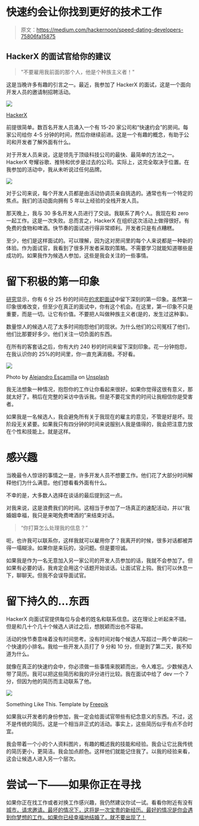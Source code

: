 # 快速约会让你找到更好的技术工作

> 原文：<https://medium.com/hackernoon/speed-dating-developers-75806fa15875>

## HackerX 的面试官给你的建议

> "不要雇用我前面的那个人，他是个种族主义者！"

这是当晚许多有趣的引言之一。最近，我参加了 HackerX 的面试，这是一个面向开发人员的邀请制招聘活动。

![](img/6721b371a72d72ed55ce30e9cdf46a93.png)

[HackerX](http://www.hackerx.org/)

前提很简单。数百名开发人员涌入一个有 15-20 家公司和“快速约会”的房间。每家公司给你 4-5 分钟的时间，然后你继续前进。这是一个有趣的概念，有助于公司和开发者了解外面有什么。

对于开发人员来说，这是领先于顶级科技公司的最快、最简单的方法之一。HackerX 夸耀谷歌、推特和优步是过去的公司。实际上，这完全取决于位置。在我参加的活动中，我从未听说过任何品牌。

![](img/9e32116d7e53d58e35d901718e22c1ab.png)

对于公司来说，每个开发人员都是由活动协调员亲自挑选的。通常也有一个特定的焦点。我们的活动面向拥有 5 年以上经验的全栈开发人员。

那天晚上，我与 30 多名开发人员进行了交谈。我联系了两个人。我现在和 zero 一起工作。这是一次失败。总而言之，HackerX 在组织这次活动上做得很好。有免费的食物和啤酒。快节奏的面试进行得非常顺利。开发者只是有点糟糕。

至少，他们是这样面试的。可以理解，因为这对房间里的每个人来说都是一种新的体验。作为面试官，我看到了很多开发者采取的策略。不需要学习就能知道哪些是成功的。如果我作为候选人参加，这些是我会关注的一些事情。

# 留下积极的第一印象

[研究](http://www.dailymail.co.uk/sciencetech/article-2661474/First-impressions-really-DO-count-Employers-make-decisions-job-applicants-seven-minutes.html)显示，你有 6 分 25 秒的时间在[的求职面试](http://42hire.com/tagged/job-interview)中留下深刻的第一印象。虽然第一印象很难改变，但至少在真正的面试中，你有这个机会。在这里，第一印象不只是重要，而是一切。让它有价值。不要把人叫做种族主义者(是的，发生过这种事)。

数量惊人的候选人花了太多时间抱怨他们的现状。为什么他们的公司冤枉了他们，他们比那要好多少。他们关注一切负面的东西。

在所有的客套话之后，你有大约 240 秒的时间来留下深刻印象。花一分钟抱怨，在我认识你的 25%的时间里，你一直充满消极。不好看。

![](img/1e3b4a5811a97ea9d4dca7c8cd77cef0.png)

Photo by [Alejandro Escamilla](https://unsplash.com/photos/BbQLHCpVUqA?utm_source=unsplash&utm_medium=referral&utm_content=creditCopyText) on [Unsplash](https://unsplash.com/?utm_source=unsplash&utm_medium=referral&utm_content=creditCopyText)

我无法想象一种情况，抱怨你的工作让你看起来很好。如果你觉得这很有意义，那就太好了。稍后在完整的采访中告诉我。但是不要花宝贵的时间让我相信你是受害者。

如果我是一名候选人，我会避免所有关于我现在的雇主的意见，不管是好是坏。现阶段无关紧要。如果我只有四分钟的时间来说服别人我是值得的，我会把注意力放在个性和技能上。就是这样。

# 感兴趣

当晚最令人惊讶的事情之一是，许多开发人员不想要工作。他们花了大部分时间解释他们为什么满意。他们想看看外面有什么。

不幸的是，大多数人选择在谈话的最后提到这一点。

对我来说，这是浪费我们的时间。这相当于参加了一场真正的速配活动，并以“我婚姻幸福，我只是来喝免费啤酒的”来结束对话。

> “你打算怎么处理我的信息？”

呃，也许我可以联系你，这样我就可以雇用你了？我离开的时候，很多对话都被弄得一塌糊涂。如果你是来玩的，没问题。但是要坦诚。

如果我是作为一名无意加入另一家公司的开发人员参加的话，我就不会参加了。但如果有必要的话，我肯定会用这个话题开始谈话。让面试官上钩。我们可以休息一下，聊聊天。但我不会误导面试官。

# 留下持久的…东西

HackerX 向面试官提供每位与会者的姓名和联系信息。这在理论上听起来不错。但是和几十个几十个候选人讲过之后，想脱颖而出也不容易。

活动的快节奏意味着没有时间思考。没有时间对每个候选人写超过一两个单词和一个快速的小排名。我给一些开发人员打了 9 分和 10 分，但是到了第二天，我不知道为什么。

就像在真正的快速约会中，你必须做一些事情来脱颖而出，令人难忘。少数候选人带了简历。我可以把这些简历和我的评分进行比较。我在面试中给了 dev 一个 7 分，但因为他的简历而主动联系了他。

![](img/99d069cbd12f74d3a7e3fcf92c5bf629.png)

Something Like This. Template by [Freepik](http://www.freepik.com/free-vector/programmer-resume-template_840427.htm)

如果我以开发者的身份参加，我一定会给面试官带些有纪念意义的东西。不过，这不是传统的简历。这是一个相当非正式的活动。事实上，这些简历似乎有点不合时宜。

我会带着一个小的个人资料图片，有趣的概述我的技能和经验。我会让它比我传统的简历更小，更简洁。我会加点颜色。这样他们就能记住我了。以我的经验来看，这会让候选人进入另一个层次。

# 尝试一下——如果你正在寻找

如果你正在找工作或者对换工作感兴趣，我仍然建议你试一试。看看你附近有没有[城市，请求邀请。最坏的情况下，这将是一次宝贵的新经历。最好的情况是你会遇到你梦想的工作。如果你已经幸福地结婚了，就不要出现了！](http://www.hackerx.org/)